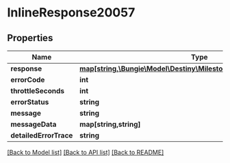 # InlineResponse20057

## Properties
Name | Type | Description | Notes
------------ | ------------- | ------------- | -------------
**response** | [**map[string,\Bungie\Model\Destiny\Milestones\DestinyPublicMilestone]**](DestinyPublicMilestone.md) |  | [optional] 
**errorCode** | **int** |  | [optional] 
**throttleSeconds** | **int** |  | [optional] 
**errorStatus** | **string** |  | [optional] 
**message** | **string** |  | [optional] 
**messageData** | **map[string,string]** |  | [optional] 
**detailedErrorTrace** | **string** |  | [optional] 

[[Back to Model list]](../README.md#documentation-for-models) [[Back to API list]](../README.md#documentation-for-api-endpoints) [[Back to README]](../README.md)


